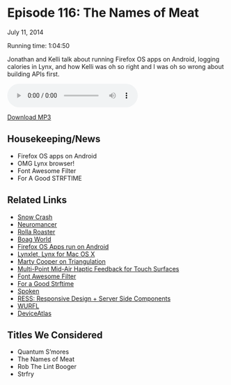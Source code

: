 Episode 116: The Names of Meat
====
July 11, 2014

Running time: 1:04:50

Jonathan and Kelli talk about running Firefox OS apps on Android, logging calories in Lynx, and how Kelli was oh so right and I was oh so wrong about building APIs first.

<audio preload="auto" controls>
    <source src="https://s3.amazonaws.com/nitch/Episode_116_The_Names_of_Meat.mp3" type="audio/mpeg" />
    <source src="https://s3.amazonaws.com/nitch/Episode_116_The_Names_of_Meat.ogg" type="audio/ogg" />
    Your browser does not support HTML5 audio. Please download the episode using the link below.
</audio>

[Download MP3](https://s3.amazonaws.com/nitch/Episode_116_The_Names_of_Meat.mp3 "Episode 116: The Names of Meat")

## Housekeeping/News

* Firefox OS apps on Android
* OMG Lynx browser!
* Font Awesome Filter
* For A Good STRFTIME

## Related Links

* [Snow Crash](http://en.wikipedia.org/wiki/Snow_Crash "Snow Crash - Wikipedia, the free encyclopedia")
* [Neuromancer](http://en.wikipedia.org/wiki/Neuromancer "Neuromancer - Wikipedia, the free encyclopedia")
* [Rolla Roaster](http://www.rollaroaster.com/shop/rolla-roaster/)
* [Boag World](http://boagworld.com/)
* [Firefox OS Apps run on Android](https://hacks.mozilla.org/2014/06/firefox-os-apps-run-on-android/)
* [Lynxlet, Lynx for Mac OS X](http://habilis.net/lynxlet/)
* [Marty Cooper on Triangulation](http://twit.tv/show/triangulation/143)
* [Multi-Point Mid-Air Haptic Feedback for Touch Surfaces](https://www.youtube.com/watch?v=2QkbVr4J7CM&feature=kp)
* [Font Awesome Filter](http://kellishaver.com/fa-filter/)
* [For a Good Strftime](http://www.foragoodstrftime.com/)
* [Spoken](http://spoken.cc/)
* [RESS: Responsive Design + Server Side Components](http://www.lukew.com/ff/entry.asp?1392)
* [WURFL](http://wurfl.sourceforge.net/)
* [DeviceAtlas](https://deviceatlas.com/)

## Titles We Considered

* Quantum S’mores
* The Names of Meat
* Rob The Lint Booger
* Strfry
